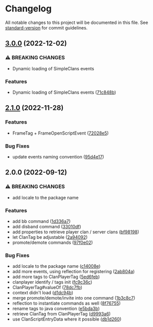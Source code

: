 # Changelog

All notable changes to this project will be documented in this file. See [standard-version](https://github.com/conventional-changelog/standard-version) for commit guidelines.

## [3.0.0](https://github.com/Tomut0/SCDenizenBridge/compare/v2.1.0...v3.0.0) (2022-12-02)


### ⚠ BREAKING CHANGES

* Dynamic loading of SimpleClans events

### Features

* Dynamic loading of SimpleClans events ([71c848b](https://github.com/Tomut0/SCDenizenBridge/commit/71c848b7d240b26c227d2b87de608d1daab96234))

## [2.1.0](https://github.com/Tomut0/SCDenizenBridge/compare/v2.0.0...v2.1.0) (2022-11-28)


### Features

* FrameTag + FrameOpenScriptEvent ([72028e5](https://github.com/Tomut0/SCDenizenBridge/commit/72028e53765b59624550afb4c98afa00946aaf07))


### Bug Fixes

* update events naming convention ([95d4e17](https://github.com/Tomut0/SCDenizenBridge/commit/95d4e1737cbb255e93f34d30ede3f3f5dd2bc445))

## 2.0.0 (2022-09-12)


### ⚠ BREAKING CHANGES

* add locale to the package name

### Features

* add bb command ([1d336a7](https://github.com/Tomut0/SCDenizenBridge/commit/1d336a7523770505b0b9da5a5756dbacace60222))
* add disband command ([33010df](https://github.com/Tomut0/SCDenizenBridge/commit/33010dff2dfa75d04030ec4357a213db92cbe86e))
* add properties to retrieve player clan / server clans ([bf98198](https://github.com/Tomut0/SCDenizenBridge/commit/bf98198a8a56a4a83bc5cfc3cf5b46b37d4de93f))
* let ClanTag be adjustable ([2a94092](https://github.com/Tomut0/SCDenizenBridge/commit/2a94092b4f75edf8e3cff5cc5ff27298d3af9c8c))
* promote/demote commands ([97f0e02](https://github.com/Tomut0/SCDenizenBridge/commit/97f0e020dea2cdddd17d2f9dc51020473f53de71))


### Bug Fixes

* add locale to the package name ([c14008e](https://github.com/Tomut0/SCDenizenBridge/commit/c14008e1fb6edfc7830daf6e09a69fed7c857d15))
* add more events, using reflection for registering ([2ab804a](https://github.com/Tomut0/SCDenizenBridge/commit/2ab804aa899635dc360f3660ad04083299d1ee95))
* add more tags to ClanPlayerTag ([5ed6feb](https://github.com/Tomut0/SCDenizenBridge/commit/5ed6feb3a916bd303cad68d45170613b68957951))
* clanplayer identify / tags init ([fc9c36c](https://github.com/Tomut0/SCDenizenBridge/commit/fc9c36c896cba7fd32b444f311bcd3829aeefa10))
* ClanPlayerTag#valueOf ([78dc7fb](https://github.com/Tomut0/SCDenizenBridge/commit/78dc7fb5aa187aa17dbc545f18217bb182ed16a6))
* context didn't load ([d1dc94b](https://github.com/Tomut0/SCDenizenBridge/commit/d1dc94bdc11d99de5207c6461ec01a44bb68ccee))
* merge promote/demote/invite into one command ([1b3c8c7](https://github.com/Tomut0/SCDenizenBridge/commit/1b3c8c7149a3ea00bbd338a3673afed911bc2981))
* reflection to instantiate commands as well ([8f76755](https://github.com/Tomut0/SCDenizenBridge/commit/8f767559768f2832a279c443609ae19feb7ccdcb))
* rename tags to java convention ([e5bda3b](https://github.com/Tomut0/SCDenizenBridge/commit/e5bda3b9260609e405ddea8bd2edcecfcd4fa5dc))
* retrieve ClanTag from ClanPlayerTag ([d9993a6](https://github.com/Tomut0/SCDenizenBridge/commit/d9993a6e8d1263130581fd83b291b6e40240f6e1))
* use ClanScriptEntryData where it possible ([db1d260](https://github.com/Tomut0/SCDenizenBridge/commit/db1d26090e3d36d36dda8d747523d3d73c4dce81))
